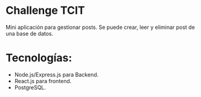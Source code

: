 # Challenge TCIT

Mini aplicación para gestionar posts. Se puede crear, leer y eliminar post de una base de datos.

# Tecnologías:

- Node.js/Express.js para Backend.
- React.js para frontend.
- PostgreSQL.
